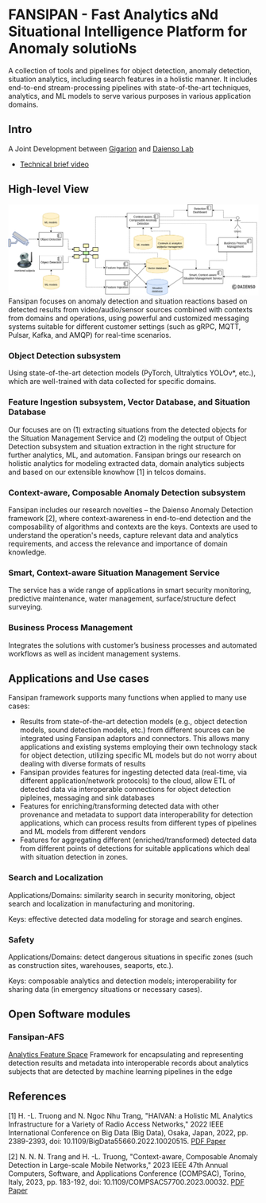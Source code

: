 # FANSIPAN - Fast Analytics aNd Situational Intelligence Platform for Anomaly solutioNs
A collection of tools and pipelines for object detection, anomaly detection, situation analytics, including search features in a holistic manner. It includes end-to-end stream-processing pipelines with state-of-the-art techniques, analytics, and ML models to serve various purposes in various application domains.
## Intro
A Joint Development between [Gigarion](https://gigarion.com/) and [Daienso Lab](https://www.daienso.com/)
* [Technical brief video](https://drive.google.com/file/d/1rzRWEt5dXMO-wbXzklXbT5IZi3UYJSja/view?usp=drive_link)

## High-level View
![Fansipan](docs/figs/Fansipan_highlevelview.png)
Fansipan focuses on anomaly detection and situation reactions based on detected results from video/audio/sensor sources combined with contexts from domains and operations, using powerful and customized messaging systems suitable for different customer settings (such as gRPC, MQTT, Pulsar, Kafka, and AMQP) for real-time scenarios.

### Object Detection subsystem
Using state-of-the-art detection models (PyTorch, Ultralytics YOLOv*, etc.), which are well-trained with data collected for specific domains.

### Feature Ingestion subsystem, Vector Database, and Situation Database
Our focuses are on (1) extracting situations from the detected objects for the Situation Management Service and (2) modeling the output of Object Detection subsystem and situation extraction in the right structure for further analytics, ML, and automation. Fansipan brings our research on holistic analytics for modeling extracted data, domain analytics subjects and based on our extensible knowhow [1] in telcos domains.

### Context-aware, Composable Anomaly Detection subsystem
Fansipan includes our research novelties – the Daienso Anomaly Detection framework [2], where context-awareness in end-to-end detection and the composability of algorithms and contexts are the keys. Contexts are used to understand the operation's needs, capture relevant data and analytics requirements, and access the relevance and importance of domain knowledge.

### Smart, Context-aware Situation Management Service
The service has a wide range of applications in smart security monitoring, predictive maintenance, water management, surface/structure defect surveying.

### Business Process Management
Integrates the solutions with customer’s business processes and automated workflows as well as incident management systems.

## Applications and Use cases
Fansipan framework supports many functions when applied to many use cases: 
*  Results from state-of-the-art detection models (e.g., object detection models, sound detection models, etc.) from different sources can be integrated using Fansipan adaptors and connectors. This allows many applications and existing systems employing their own technology stack for object detection, utilizing specific ML models but do not worry about dealing with diverse formats of results 
* Fansipan provides features for ingesting detected data (real-time, via different application/network protocols) to the cloud, allow ETL of detected data via interoperable connections for object detection pipleines, messaging and sink databases 
* Features for enriching/transforming detected data with other provenance and metadata to support data interoperability for detection applications, which can process results from different types of pipelines and ML models from different vendors
* Features for aggregating different (enriched/transformed) detected data from different points of detections for suitable applications which deal with situation detection in zones.

### Search and Localization
Applications/Domains: similarity search in security monitoring, object search and localization in manufacturing and monitoring. 

Keys: effective detected data modeling for storage and search engines.

### Safety
Applications/Domains: detect dangerous situations in specific zones (such as construction sites, warehouses, seaports, etc.).

Keys: composable analytics and detection models; interoperability for sharing data (in emergency situations or necessary cases). 

## Open Software modules

### Fansipan-AFS
[Analytics Feature Space](https://github.com/daienso/fansipan-afs) Framework for encapsulating and representing detection results and metadata into interoperable records about analytics subjects that are detected by machine learning pipelines in the edge

## References
[1] H. -L. Truong and N. Ngoc Nhu Trang, "HAIVAN: a Holistic ML Analytics Infrastructure for a Variety of Radio Access Networks," 2022 IEEE International Conference on Big Data (Big Data), Osaka, Japan, 2022, pp. 2389-2393, doi: 10.1109/BigData55660.2022.10020515. [PDF Paper](https://acris.aalto.fi/ws/portalfiles/portal/91823963/main.pdf)

[2] N. N. N. Trang and H. -L. Truong, "Context-aware, Composable Anomaly Detection in Large-scale Mobile Networks," 2023 IEEE 47th Annual Computers, Software, and Applications Conference (COMPSAC), Torino, Italy, 2023, pp. 183-192, doi: 10.1109/COMPSAC57700.2023.00032. [PDF Paper](https://acris.aalto.fi/ws/portalfiles/portal/108507769/main.pdf)
